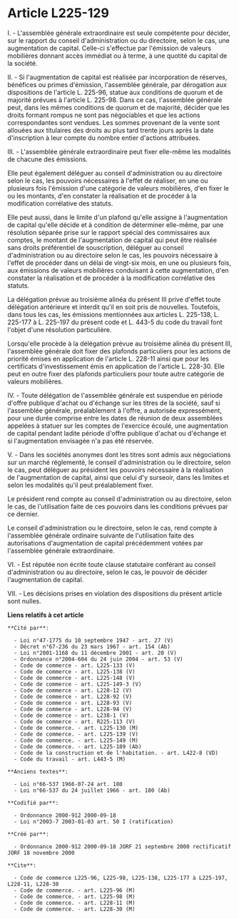 # Article L225-129

I. - L'assemblée générale extraordinaire est seule compétente pour décider, sur le rapport du conseil d'administration ou du
directoire, selon le cas, une augmentation de capital. Celle-ci s'effectue par l'émission de valeurs mobilières donnant accès
immédiat ou à terme, à une quotité du capital de la société.

II. - Si l'augmentation de capital est réalisée par incorporation de réserves, bénéfices ou primes d'émission, l'assemblée
générale, par dérogation aux dispositions de l'article L. 225-96, statue aux conditions de quorum et de majorité prévues à
l'article L. 225-98. Dans ce cas, l'assemblée générale peut, dans les mêmes conditions de quorum et de majorité, décider que
les droits formant rompus ne sont pas négociables et que les actions correspondantes sont vendues. Les sommes provenant de la
vente sont allouées aux titulaires des droits au plus tard trente jours après la date d'inscription à leur compte du nombre
entier d'actions attribuées.

III. - L'assemblée générale extraordinaire peut fixer elle-même les modalités de chacune des émissions.

Elle peut également déléguer au conseil d'administration ou au directoire selon le cas, les pouvoirs nécessaires à l'effet de
réaliser, en une ou plusieurs fois l'émission d'une catégorie de valeurs mobilières, d'en fixer le ou les montants, d'en
constater la réalisation et de procéder à la modification corrélative des statuts.

Elle peut aussi, dans le limite d'un plafond qu'elle assigne à l'augmentation de capital qu'elle décide et à condition de
déterminer elle-même, par une résolution séparée prise sur le rapport spécial des commissaires aux comptes, le montant de
l'augmentation de capital qui peut être réalisée sans droits préférentiel de souscription, déléguer au conseil
d'administration ou au directoire selon le cas, les pouvoirs nécessaire à l'effet de procéder dans un délai de vingt-six
mois, en une ou plusieurs fois, aux émissions de valeurs mobilières conduisant à cette augmentation, d'en constater la
réalisation et de procéder à la modification corrélative des statuts.

La délégation prévue au troisième alinéa du présent III prive d'effet toute délégation antérieure et interdit qu'il en soit
pris de nouvelles. Toutefois, dans tous les cas, les émissions mentionnées aux articles L. 225-138, L. 225-177 à L. 225-197
du présent code et L. 443-5 du code du travail font l'objet d'une résolution particulière.

Lorsqu'elle procède à la délégation prévue au troisième alinéa du présent III, l'assemblée générale doit fixer des plafonds
particuliers pour les actions de priorité émises en application de l'article L. 228-11 ainsi que pour les certificats
d'investissement émis en application de l'article L. 228-30. Elle peut en outre fixer des plafonds particuliers pour toute
autre catégorie de valeurs mobilières.

IV. - Toute délégation de l'assemblée générale est suspendue en période d'offre publique d'achat ou d'échange sur les titres
de la société, sauf si l'assemblée générale, préalablement à l'offre, a autorisée expressément, pour une durée comprise entre
les dates de réunion de deux assemblées appelées à statuer sur les comptes de l'exercice écoulé, une augmentation de capital
pendant ladite période d'offre publique d'achat ou d'échange et si l'augmentation envisagée n'a pas été réservée.

V. - Dans les sociétés anonymes dont les titres sont admis aux négociations sur un marché réglementé, le conseil
d'administration ou le directoire, selon le cas, peut déléguer au président les pouvoirs nécessaire à la réalisation de
l'augmentation de capital, ainsi que celui d'y surseoir, dans les limites et selon les modalités qu'il peut préalablement
fixer.

Le président rend compte au conseil d'administration ou au directoire, selon le cas, de l'utilisation faite de ces pouvoirs
dans les conditions prévues par ce dernier.

Le conseil d'administration ou le directoire, selon le cas, rend compte à l'assemblée générale ordinaire suivante de
l'utilisation faite des autorisations d'augmentation de capital précédemment votées par l'assemblée générale extraordinaire.

VI. - Est réputée non écrite toute clause statutaire conférant au conseil d'administration ou au directoire, selon le cas, le
pouvoir de décider l'augmentation de capital.

VII. - Les décisions prises en violation des dispositions du présent article sont nulles.

**Liens relatifs à cet article**

	**Cité par**:

	  - Loi n°47-1775 du 10 septembre 1947 - art. 27 (V)
	  - Décret n°67-236 du 23 mars 1967 - art. 154 (Ab)
	  - Loi n°2001-1168 du 11 décembre 2001 - art. 20 (V)
	  - Ordonnance n°2004-604 du 24 juin 2004 - art. 53 (V)
	  - Code de commerce - art. L225-133 (V)
	  - Code de commerce - art. L225-138 (V)
	  - Code de commerce - art. L225-148 (V)
	  - Code de commerce - art. L225-149-3 (V)
	  - Code de commerce - art. L228-12 (V)
	  - Code de commerce - art. L228-92 (V)
	  - Code de commerce - art. L228-93 (V)
	  - Code de commerce - art. L228-94 (V)
	  - Code de commerce - art. L238-1 (V)
	  - Code de commerce - art. R225-113 (V)
	  - Code de commerce. - art. L225-130 (M)
	  - Code de commerce. - art. L225-139 (V)
	  - Code de commerce. - art. L225-149 (M)
	  - Code de commerce. - art. L225-189 (Ab)
	  - Code de la construction et de l'habitation. - art. L422-8 (VD)
	  - Code du travail - art. L443-5 (M)

	**Anciens textes**:

	  - Loi n°66-537 1966-07-24 art. 180
	  - Loi n°66-537 du 24 juillet 1966 - art. 180 (Ab)

	**Codifié par**:

	  - Ordonnance 2000-912 2000-09-18
	  - Loi n°2003-7 2003-01-03 art. 50 I (ratification)

	**Créé par**:

	  - Ordonnance 2000-912 2000-09-18 JORF 21 septembre 2000 rectificatif JORF 18 novembre 2000

	**Cite**:

	  - Code de commerce L225-96, L225-98, L225-138, L225-177 à L225-197, L228-11, L228-30
	  - Code de commerce. - art. L225-96 (M)
	  - Code de commerce. - art. L225-98 (M)
	  - Code de commerce. - art. L228-11 (M)
	  - Code de commerce. - art. L228-30 (M)
